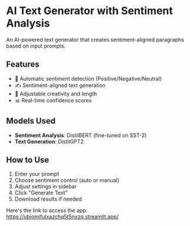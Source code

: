 # AI Text Generator with Sentiment Analysis

An AI-powered text generator that creates sentiment-aligned paragraphs based on input prompts.

## Features
- 🎯 Automatic sentiment detection (Positive/Negative/Neutral)
- ✍️ Sentiment-aligned text generation
- 🎨 Adjustable creativity and length
- 📊 Real-time confidence scores

## Models Used
- **Sentiment Analysis**: DistilBERT (fine-tuned on SST-2)
- **Text Generation**: DistilGPT2

## How to Use
1. Enter your prompt
2. Choose sentiment control (auto or manual)
3. Adjust settings in sidebar
4. Click "Generate Text"
5. Download results if needed

Here's the link to access the app:
https://ubjomjfulxazchq5t5nxzq.streamlit.app/
